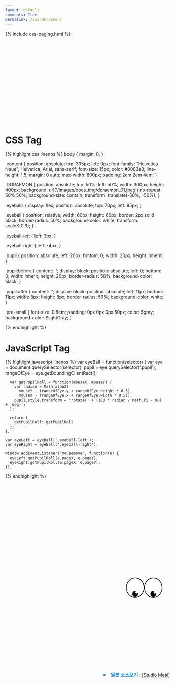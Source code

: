 ```yaml
---
layout: default
comments: True
permalink: /css-doraemon/
---
```


<style>
  body { margin: 0; }

  .content {
    position: absolute;
    top: 335px;
    left: 0px;
    font-family: "Helvetica Neue", Helvetica, Arial, sans-serif;
    font-size: 15px;
    color: #0083e8;
    line-height: 1.5;
    margin: 0 auto;
    max-width: 800px;
    padding: 2em 2em 4em;
  }

  .DORAEMON {
    position: absolute;
    top: 50%;
    left: 50%;
    width: 300px;
    height: 400px;
    background: url('/images/docs_img/doraemon_01.jpeg') no-repeat 50% 50%;
    background-size: contain;
    transform: translate(-50%, -50%);
  }

  .eyeballs {
    display: flex;
    position: absolute;
    top: 70px;
    left: 95px;
  }

  .eyeball {
    position: relative;
    width: 60px;
    height: 60px;
    border: 2px solid black;
    border-radius: 50%;
    background-color: white;
    transform: scaleX(0.9);
  }

  .eyeball-left {
    left: 3px;
  }

  .eyeball-right {
    left: -4px;
  }

  .pupil {
    position: absolute;
    left: 20px;
    bottom: 0;
    width: 20px;
    height: inherit;
  }

  .pupil:before {
    content: '';
    display: block;
    position: absolute;
    left: 0;
    bottom: 0;
    width: inherit;
    height: 20px;
    border-radius: 50%;
    background-color: black;
  }

  .pupil:after {
    content: '';
    display: block;
    position: absolute;
    left: 11px;
    bottom: 11px;
    width: 8px;
    height: 8px;
    border-radius: 50%;
    background-color: white;
  }

  .pre-small  {
    font-size: 0.8em;
    padding: 0px 0px 0px 50px;
    color: $gray;
    background-color: $lightGray;
  }

</style>

<div class="DORAEMON">

  <div class="eyeballs">
    <div class="eyeball eyeball-left">
      <div class="pupil"></div>
    </div>
    <div class="eyeball eyeball-right">
      <div class="pupil"></div>
    </div>
  </div>


  <div class='content'>
    <li><b>원본 소스보기</b> :
      <a href='http://www.studiomeal.com/code/doraemon/'>[Studio Meal]
      </a></li>
  </div>

</div>


<!-- 조각 삽입화일 : 페이징 넘버링 css-paging.html -->
{% include css-paging.html %}


<script>
  var eyeBall = function(selector) {
    var eye = document.querySelector(selector),
      pupil = eye.querySelector('.pupil'),
      rangeOfEye = eye.getBoundingClientRect();

    var getPupilRoll = function(mouseX, mouseY) {
      var radian = Math.atan2(mouseY - (rangeOfEye.y + rangeOfEye.height * 0.5), mouseX - (rangeOfEye.x + rangeOfEye.width * 0.5));
      pupil.style.transform = 'rotate(' + (180 * radian / Math.PI - 90) + 'deg)';
    };

    return {
      getPupilRoll: getPupilRoll
    };
  };

  var eyeLeft = eyeBall('.eyeball-left');
  var eyeRight = eyeBall('.eyeball-right');

  window.addEventListener('mousemove', function(e) {
    eyeLeft.getPupilRoll(e.pageX, e.pageY);
    eyeRight.getPupilRoll(e.pageX, e.pageY);
  });
</script>


<br><br><br><br><br>
<br><br><br><br><br>
<br><br><br><br><br>

# CSS Tag
{% highlight css linenos %}
  body { margin: 0; }

  .content {
    position: absolute;
    top: 335px;
    left: 0px;
    font-family: "Helvetica Neue", Helvetica, Arial, sans-serif;
    font-size: 15px;
    color: #0083e8;
    line-height: 1.5;
    margin: 0 auto;
    max-width: 800px;
    padding: 2em 2em 4em;
  }

  .DORAEMON {
    position: absolute;
    top: 50%;
    left: 50%;
    width: 300px;
    height: 400px;
    background: url('/images/docs_img/doraemon_01.jpeg') no-repeat 50% 50%;
    background-size: contain;
    transform: translate(-50%, -50%);
  }

  .eyeballs {
    display: flex;
    position: absolute;
    top: 70px;
    left: 95px;
  }

  .eyeball {
    position: relative;
    width: 60px;
    height: 60px;
    border: 2px solid black;
    border-radius: 50%;
    background-color: white;
    transform: scaleX(0.9);
  }

  .eyeball-left {
    left: 3px;
  }

  .eyeball-right {
    left: -4px;
  }

  .pupil {
    position: absolute;
    left: 20px;
    bottom: 0;
    width: 20px;
    height: inherit;
  }

  .pupil:before {
    content: '';
    display: block;
    position: absolute;
    left: 0;
    bottom: 0;
    width: inherit;
    height: 20px;
    border-radius: 50%;
    background-color: black;
  }

  .pupil:after {
    content: '';
    display: block;
    position: absolute;
    left: 11px;
    bottom: 11px;
    width: 8px;
    height: 8px;
    border-radius: 50%;
    background-color: white;
  }

  .pre-small  {
    font-size: 0.8em;
    padding: 0px 0px 0px 50px;
    color: $gray;
    background-color: $lightGray;
  }

{% endhighlight %}


# JavaScript Tag

{% highlight javascript linenos %}
    var eyeBall = function(selector) {
      var eye = document.querySelector(selector),
        pupil = eye.querySelector('.pupil'),
        rangeOfEye = eye.getBoundingClientRect();

      var getPupilRoll = function(mouseX, mouseY) {
        var radian = Math.atan2(
          mouseY - (rangeOfEye.y + rangeOfEye.height * 0.5),
          mouseX - (rangeOfEye.x + rangeOfEye.width * 0.5));
        pupil.style.transform = 'rotate(' + (180 * radian / Math.PI - 90) + 'deg)';
      };

      return {
        getPupilRoll: getPupilRoll
      };
    };

    var eyeLeft = eyeBall('.eyeball-left');
    var eyeRight = eyeBall('.eyeball-right');

    window.addEventListener('mousemove', function(e) {
      eyeLeft.getPupilRoll(e.pageX, e.pageY);
      eyeRight.getPupilRoll(e.pageX, e.pageY);
    });
{% endhighlight %}
